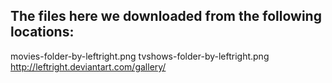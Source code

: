 
The files here we downloaded from the following locations:
----------------------------------------------------------

   movies-folder-by-leftright.png 
   tvshows-folder-by-leftright.png 
   http://leftright.deviantart.com/gallery/ 


